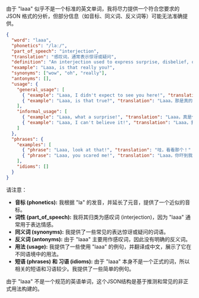 由于 "laaa" 似乎不是一个标准的英文单词，我将尽力提供一个符合您要求的 JSON 格式的分析，但部分信息（如音标、同义词、反义词等）可能无法准确提供。

```json
{
  "word": "laaa",
  "phonetics": "/laː/",
  "part_of_speech": "interjection",
  "translation": "感叹词，通常表示惊讶或疑问",
  "definition": "An interjection used to express surprise, disbelief, or questioning. It does not have a standard dictionary definition as it is often used informally.",
  "example": "Laaa, is that really you?",
  "synonyms": ["wow", "oh", "really"],
  "antonyms": [],
  "usage": {
    "general_usage": [
      { "example": "Laaa, I didn't expect to see you here!", "translation": "哇，真没想到会在这里见到你！" },
      { "example": "Laaa, is that true?", "translation": "Laaa，那是真的吗？" }
    ],
    "informal_usage": [
      { "example": "Laaa, what a surprise!", "translation": "Laaa，真是个惊喜！" },
      { "example": "Laaa, I can't believe it!", "translation": "Laaa，我简直不敢相信！" }
    ]
  },
  "phrases": {
    "examples": [
      { "phrase": "Laaa, look at that!", "translation": "哇，看看那个！" },
      { "phrase": "Laaa, you scared me!", "translation": "Laaa，你吓到我了！" }
    ],
    "idioms": []
  }
}
```

请注意：

*   **音标 (phonetics):**  我根据 "la" 的发音，并延长了元音，提供了一个近似的音标。
*   **词性 (part\_of\_speech):** 我将其归类为感叹词 (interjection)，因为 "laaa" 通常用于表达情感。
*   **同义词 (synonyms):** 我提供了一些常见的表达惊讶或疑问的词语。
*   **反义词 (antonyms):**  由于 "laaa" 主要用作感叹词，因此没有明确的反义词。
*   **用法 (usage):**  我提供了一些使用 "laaa" 的例句，并翻译成中文，展示了它在不同语境中的用法。
*   **短语 (phrases) 和 习语 (idioms):** 由于 "laaa" 本身不是一个正式的词，所以相关的短语和习语较少。我提供了一些简单的例句。

由于 "laaa" 不是一个规范的英语单词，这个JSON结构是基于推测和常见的非正式用法构建的。 